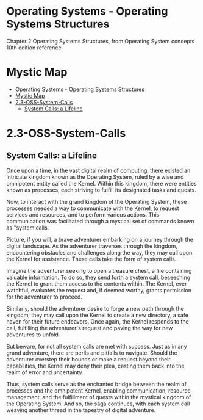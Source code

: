 # Operating Systems - Operating Systems Structures

Chapter 2 Operating Systems Structures, from Operating System concepts 10th edition reference

# Mystic Map
- [Operating Systems - Operating Systems Structures](#operating-systems---operating-systems-structures)
- [Mystic Map](#mystic-map)
- [2.3-OSS-System-Calls](#23-oss-system-calls)
  - [System Calls: a Lifeline](#system-calls-a-lifeline)

# 2.3-OSS-System-Calls
## System Calls: a Lifeline
Once upon a time, in the vast digital realm of computing, there existed an intricate kingdom known as the Operating System, ruled by a wise and omnipotent entity called the Kernel. Within this kingdom, there were entities known as processes, each striving to fulfill its designated tasks and quests.

Now, to interact with the grand kingdom of the Operating System, these processes needed a way to communicate with the Kernel, to request services and resources, and to perform various actions. This communication was facilitated through a mystical set of commands known as "system calls.

Picture, if you will, a brave adventurer embarking on a journey through the digital landscape. As the adventurer traverses through the kingdom, encountering obstacles and challenges along the way, they may call upon the Kernel for assistance. These calls take the form of system calls.

Imagine the adventurer seeking to open a treasure chest, a file containing valuable information. To do so, they send forth a system call, beseeching the Kernel to grant them access to the contents within. The Kernel, ever watchful, evaluates the request and, if deemed worthy, grants permission for the adventurer to proceed.

Similarly, should the adventurer desire to forge a new path through the kingdom, they may call upon the Kernel to create a new directory, a safe haven for their future endeavors. Once again, the Kernel responds to the call, fulfilling the adventurer's request and paving the way for new adventures to unfold.

But beware, for not all system calls are met with success. Just as in any grand adventure, there are perils and pitfalls to navigate. Should the adventurer overstep their bounds or make a request beyond their capabilities, the Kernel may deny their plea, casting them back into the realm of error and uncertainty.

Thus, system calls serve as the enchanted bridge between the realm of processes and the omnipotent Kernel, enabling communication, resource management, and the fulfillment of quests within the mystical kingdom of the Operating System. And so, the saga continues, with each system call weaving another thread in the tapestry of digital adventure.